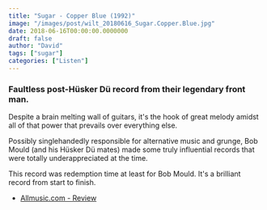 ```yaml
---
title: "Sugar - Copper Blue (1992)"
image: "/images/post/wilt_20180616_Sugar.Copper.Blue.jpg"
date: 2018-06-16T00:00:00.0000000
draft: false
author: "David"
tags: ["sugar"]
categories: ["Listen"]
---
```

### Faultless post-Hüsker Dü record from their legendary front man.  
  
Despite a brain melting wall of guitars, it's the hook of great melody amidst all of that power that prevails over everything else.  
  
Possibly singlehandedly responsible for alternative music and grunge, Bob Mould (and his Hüsker Dü mates) made some truly influential records that were totally underappreciated at the time.  
  
This record was redemption time at least for Bob Mould. It's a brilliant record from start to finish.

-  [Allmusic.com - Review](https://www.allmusic.com/album/copper-blue-mw0000081823)